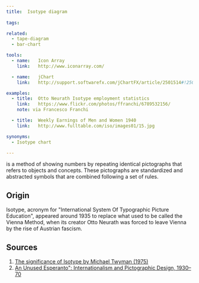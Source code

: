 ```yaml
---
title:  Isotype diagram
  
tags:

related:
  - tape-diagram
  - bar-chart

tools:
  - name:   Icon Array
    link:   http://www.iconarray.com/

  - name:   jChart
    link:   http://support.softwarefx.com/jChartFX/article/2501514#!2502352

examples:
  - title:  Otto Neurath Isotype employment statistics
    link:   https://www.flickr.com/photos/ffranchi/6789532156/
    note: via Francesco Franchi

  - title:  Weekly Earnings of Men and Women 1940
    link:   http://www.fulltable.com/iso/images01/15.jpg

synonyms:
  - Isotype chart

---
```


is a method of showing numbers by repeating identical pictographs that refers to objects and concepts. These pictographs are standardized and abstracted symbols that are combined following a set of rules.

<!--more-->

## Origin

Isotype, acronym for "International System Of Typographic Picture Education", appeared around 1935 to replace what used to be called the Vienna Method, when its creator Otto Neurath was forced to leave Vienna by the rise of Austrian fascism.

## Sources

1. [The significance of Isotype by Michael Twyman (1975)](http://isotyperevisited.org/1975/01/the-significance-of-isotype.html)
2. [An Unused Esperanto": Internationalism and Pictographic Design, 1930–70](https://doi.org/10.2752/175470810X12863771378671)
